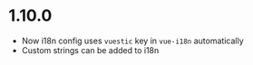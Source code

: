 # 1.10.0

- Now i18n config uses `vuestic` key in `vue-i18n` automatically
- Custom strings can be added to i18n
